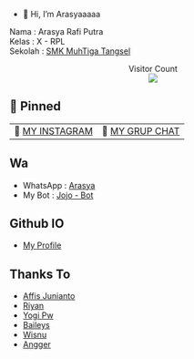 - 👋 Hi, I’m Arasyaaaaa


Nama : Arasya Rafi Putra<br>
Kelas : X - RPL<br>
Sekolah : [SMK MuhTiga Tangsel](http://muhtiga.sch.id)
<p align="center"> 
  Visitor Count<br>
  <img src="https://profile-counter.glitch.me/rtwone/count.svg" />
</p>

## 📌 Pinned
| | |
| :--- | :--- |
| 📧 [MY INSTAGRAM](https://instagram.com/sofunsyabi.id) | 🔪 [MY GRUP CHAT](https://chat.whatsapp.com/HECLovHbCI6LVVH4Q8FN2C) |

## Wa
- WhatsApp : [Arasya](https://wa.me/6281319944917)
- My Bot : [Jojo - Bot](https://wa.me/6288213292687)

## Github IO
- [My Profile](https://getsya.github.io)

## Thanks To
- [Affis Junianto](https://github.com/affisjunianto)
- [Riyan](https://github.com/rtwone)
- [Yogi Pw](https://github.com/yogipw)
- [Baileys](https://github.com/adiwajshing/baileys)
- [Wisnu](https://github.com/cheo-bot)
- [Angger](https://github.com/ANGGER4)
